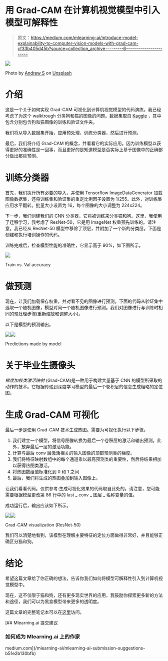 # 用 Grad-CAM 在计算机视觉模型中引入模型可解释性

> 原文：<https://medium.com/mlearning-ai/introduce-model-explainability-to-computer-vision-models-with-grad-cam-cf33b405d45b?source=collection_archive---------6----------------------->

![](img/4a682731607e3efcff6e7f2659a347fd.png)

Photo by [Andrew S](https://unsplash.com/@sita2?utm_source=unsplash&utm_medium=referral&utm_content=creditCopyText) on [Unsplash](https://unsplash.com/s/photos/cats-and-dogs?utm_source=unsplash&utm_medium=referral&utm_content=creditCopyText)

# 介绍

这是一个关于如何实现 Grad-CAM 可视化到计算机视觉模型的代码演练。我已经考虑了为这个 walktrough 分类狗和猫的图像的问题。数据集取自 [Kaggle](https://www.kaggle.com/datasets/nafisur/dogs-vs-cats) ，其中包含分别包含狗和猫图像的训练和验证文件夹。

我们将从导入数据集开始，应用预处理，训练分类器，然后进行预测。

最后，我们将介绍 Grad-CAM 的概念，并看看它的实际应用。因为训练模型以获得更好的准确性是一回事，而且更好的是知道模型是否实际上基于图像中的正确部分做出那些预测。

# 训练分类器

首先，我们执行所有必要的导入，并使用 Tensorflow ImageDataGenerator 加载图像数据集，还将训练集和验证集的重定比例因子设置为 1/255。此外，对训练集应用水平翻转。批量大小设置为 16，每个图像的大小调整为 224x224。

下一步，我们创建我们的 CNN 分类器，它将被训练来分类猫和狗。这里，我使用了迁移学习，我考虑了 ResNet-50，它是用 ImageNet 权重预先训练的。请注意，我已经从 ResNet-50 模型中移除了顶层，并附加了一个新的分类层。下面是创建和执行培训操作的代码。

训练完成后，检查模型性能的准确性，它显示高于 90%，如下图所示。

![](img/ef8af16829c16f7e7100d77a470876ad.png)

Train vs. Val accuracy

# 做预测

现在，让我们加载保存权重，并对看不见的图像进行预测。下面的代码从验证集中选取一个随机图像，模型对同一个随机图像进行预测。我们对图像进行与训练时相同的预处理步骤(重新缩放和调整大小)。

以下是模型的预测输出。

![](img/304b46cd996523bc60b569cf8e9509a9.png)![](img/a2927cf6aefbf6a40c4202a7f38458ea.png)

Predictions made by model

# 关于毕业生摄像头

*梯度加权类激活映射* (Grad-CAM)是一种用于构建大量基于 CNN 的模型所采取的动作的技术。它根据传递到深度学习模型的最后一个卷积层的信息生成粗略的定位图。

# 生成 Grad-CAM 可视化

最后一步是使用 Grad-CAM 技术生成热图。需要为可视化执行以下步骤。

1.  我们建立一个模型，将信号图像转换为最后一个卷积层的激活和输出预测。此外，放弃最后一层的激活功能。
2.  计算与最后 conv 层激活相关的输入图像的顶部预测类的梯度。
3.  我们将特征映射数组中的每个通道乘以最高预测类的重要性，然后将结果相加以获得热图类激活。
4.  将热图数组值标准化到 0 和 1 之间
5.  最后，我们将生成的热图叠加到输入图像上。

让我们看看代码。仅供参考:生成可视化效果的代码取自此处的。请注意，您可能需要根据模型更改第 86 行中的 last _ conv _ 图层 _ 名称变量的值。

成功运行后，输出应该如下所示。

![](img/a0e27f62d3e907459151bf6f7695cbf7.png)![](img/7e81fccdbc528ca2da7625c7d7e77cf9.png)

Grad-CAM visualization (ResNet-50)

我们可以清楚地看到，该模型在理解主要特征的定位方面做得非常好，并且能够正确区分猫和狗。

# 结论

希望这篇文章给了你正确的想法，告诉你我们如何将模型可解释性引入到计算机视觉模型中。

现在，这不仅限于猫和狗，还有更多现实世界的应用，我鼓励你探索更多新的方法和途径，我们可以为黑盒模型带来更多的透明度。

这篇文章的完整笔记本可以在[这里](https://nbviewer.org/github/iamrajatroy/Data-Science-Lab/blob/main/notebook/Deeplearning_Grad_CAM.ipynb)访问。

[](/mlearning-ai/mlearning-ai-submission-suggestions-b51e2b130bfb) [## Mlearning.ai 提交建议

### 如何成为 Mlearning.ai 上的作家

medium.com](/mlearning-ai/mlearning-ai-submission-suggestions-b51e2b130bfb)